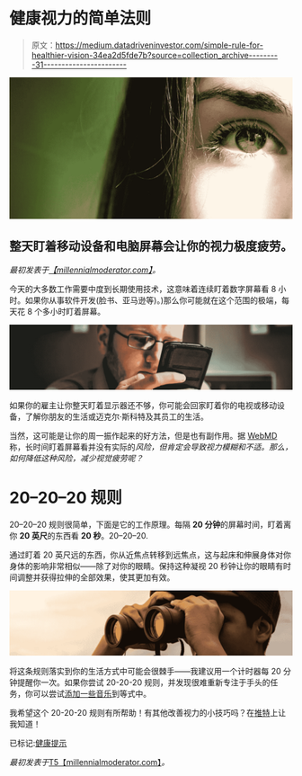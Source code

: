 # 健康视力的简单法则

> 原文：<https://medium.datadriveninvestor.com/simple-rule-for-healthier-vision-34ea2d5fde7b?source=collection_archive---------31----------------------->

![](img/a89f17bef2d0c7fe4e43877fb7872fbb.png)

## 整天盯着移动设备和电脑屏幕会让你的视力极度疲劳。

*最初发表于*[*【millennialmoderator.com】*](http://millennialmoderator.com/simple-rule-for-healthier-vision)*。*

今天的大多数工作需要中度到长期使用技术，这意味着连续盯着数字屏幕看 8 小时。如果你从事软件开发(脸书、亚马逊等)。)那么你可能就在这个范围的极端，每天花 8 个多小时盯着屏幕。

![](img/27bb8dff8ca7cf8922d27bf6d316f379.png)

如果你的雇主让你整天盯着显示器还不够，你可能会回家盯着你的电视或移动设备，了解你朋友的生活或迈克尔·斯科特及其员工的生活。

当然，这可能是让你的周一振作起来的好方法，但是也有副作用。据 [WebMD](https://www.webmd.com/eye-health/computer-vision-syndrome) 称，长时间盯着屏幕看并没有实际的*风险，但肯定会导致视力模糊和不适。那么，如何降低这种风险，减少视觉疲劳呢？*

# 20–20–20 规则

20–20–20 规则很简单，下面是它的工作原理。每隔 **20 分钟**的屏幕时间，盯着离你 **20 英尺**的东西看 **20 秒**。20–20–20.

通过盯着 20 英尺远的东西，你从近焦点转移到远焦点，这与起床和伸展身体对你身体的影响非常相似——除了对你的眼睛。保持这种凝视 20 秒钟让你的眼睛有时间调整并获得拉伸的全部效果，使其更加有效。

![](img/8759f53fa450a089a09e62cd6f6bbef9.png)

将这条规则落实到你的生活方式中可能会很棘手——我建议用一个计时器每 20 分钟提醒你一次。如果你尝试 20-20-20 规则，并发现很难重新专注于手头的任务，你可以尝试[添加一些音乐](http://millennialmoderator.com/3-best-types-of-music-to-listen-to-when-trying-to-focus)到等式中。

我希望这个 20-20-20 规则有所帮助！有其他改善视力的小技巧吗？在[推特](https://twitter.com/alekseyweyman)上让我知道！

已标记:[健康提示](http://millennialmoderator.com/simple-rule-for-healthier-vision#)

*最初发表于*[T5【millennialmoderator.com】](http://millennialmoderator.com/simple-rule-for-healthier-vision)*。*